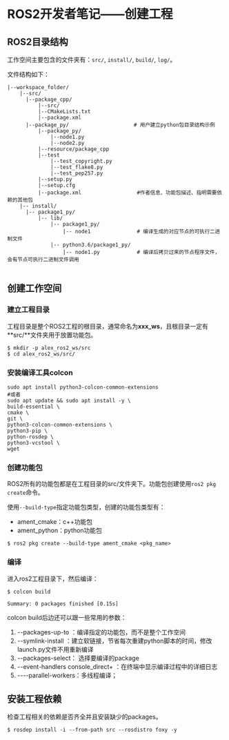 # ROS2开发者笔记——创建工程

## ROS2目录结构

工作空间主要包含的文件夹有：`src/`, `install/`,  `build/`, `log/`。

文件结构如下：

```shell
|--workspace_folder/
    |--src/
      |--package_cpp/
          |--src/
          |--CMakeLists.txt
          |--package.xml
      |--package_py/                     # 用户建立python包目录结构示例
      	  |--package_py/
      	      |--node1.py
      	      |--node2.py
          |--resource/package_cpp
          |--test
              |--test_copyright.py
              |--test_flake8.py
              |--test_pep257.py
          |--setup.py
          |--setup.cfg
          |--package.xml                  #作者信息、功能包描述、指明需要依赖的其他包
	|-- install/
	  |-- package1_py/
	      |-- lib/
	          |-- package1_py/
	              |-- node1               # 编译生成的对应节点的可执行二进制文件
	          |-- python3.6/package1_py/
	              |-- node1.py            # 编译后拷贝过来的节点程序文件，会有节点可执行二进制文件调用
	          
```

## 创建工作空间

### 建立工程目录

工程目录是整个ROS2工程的根目录，通常命名为**xxx_ws**，且根目录一定有**src/**文件夹用于放置功能包。

```shell
$ mkdir -p alex_ros2_ws/src
$ cd alex_ros2_ws/src/
```

### 安装编译工具colcon

```shell
sudo apt install python3-colcon-common-extensions
#或者
sudo apt update && sudo apt install -y \
build-essential \
cmake \
git \
python3-colcon-common-extensions \
python3-pip \
python-rosdep \
python3-vcstool \
wget
```

### 创建功能包

ROS2所有的功能包都是在工程目录的src/文件夹下。功能包创建使用`ros2 pkg create`命令。

使用`--build-type`指定功能包类型，创建的功能包类型有：

- ament_cmake：c++功能包
- ament_python：python功能包

```shell
$ ros2 pkg create --build-type ament_cmake <pkg_name>
```

### 编译

进入ros2工程目录下，然后编译：

```shell
$ colcon build

Summary: 0 packages finished [0.15s]
```

colcon build后边还可以跟一些常用的参数：  

1. --packages-up-to ：编译指定的功能包，而不是整个工作空间
2. --symlink-install ：建立软链接，节省每次重建python脚本的时间，修改launch.py文件不用重新编译
3. --packages-select： 选择要编译的package
4. --event-handlers console_direct+ ：在终端中显示编译过程中的详细日志
5. ----parallel-workers：多线程编译；



## 安装工程依赖

检查工程相关的依赖是否齐全并且安装缺少的packages。

```shell
$ rosdep install -i --from-path src --rosdistro foxy -y
```


